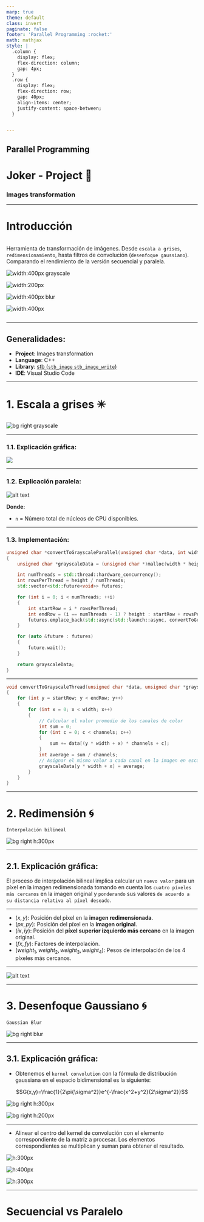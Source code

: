 ```yaml
---
marp: true
theme: default
class: invert
paginate: false
footer: 'Parallel Programming :rocket:'
math: mathjax
style: |
  .column {
    display: flex;
    flex-direction: column;
    gap: 4px;
  }
  .row {
    display: flex;
    flex-direction: row;
    gap: 40px;
    align-items: center;
    justify-content: space-between;
  }


---
```


## **Parallel Programming**
# Joker - Project :rocket:
### Images transformation

---

<!-- paginate: true -->

# **Introducción**

<div class="column">
<p>

Herramienta de transformación de imágenes. Desde `escala a grises`, `redimensionamiento`, hasta filtros de convolución (`desenfoque gaussiano`). Comparando el rendimiento de la versión secuencial y paralela.

</p>

<div class="row">

![width:400px grayscale](../src/test.jpg)

![width:200px](../src/test.jpg)

![width:400px blur](../src/test.jpg)

![width:400px](./images/ascii.png)

</div>

</div>

---

## **Generalidades:**

- **Project**: Images transformation
- **Language**: C++
- **Library**: [stb (`stb_image` `stb_image_write`)](https://github.com/nothings/stb)
- **IDE**: Visual Studio Code

---

#  1. Escala a grises :eight_pointed_black_star:

![bg right grayscale](../src/test.jpg)

---

### 1.1. Explicación gráfica:

![](images/RGB_Transform.png)

---

### 1.2. Explicación paralela:

![alt text](./images/parallelExplain.png)

**Donde:**
- `n` = Número total de núcleos de CPU disponibles.

---

### 1.3. Implementación:

```cpp
unsigned char *convertToGrayscaleParallel(unsigned char *data, int width, int height, int channels)
{
    unsigned char *grayscaleData = (unsigned char *)malloc(width * height);

    int numThreads = std::thread::hardware_concurrency();
    int rowsPerThread = height / numThreads;
    std::vector<std::future<void>> futures;

    for (int i = 0; i < numThreads; ++i)
    {
        int startRow = i * rowsPerThread;
        int endRow = (i == numThreads - 1) ? height : startRow + rowsPerThread;
        futures.emplace_back(std::async(std::launch::async, convertToGrayscaleThread, data, grayscaleData, width, height, channels, startRow, endRow));
    }

    for (auto &future : futures)
    {
        future.wait();
    }

    return grayscaleData;
}
```
---

```cpp
void convertToGrayscaleThread(unsigned char *data, unsigned char *grayscaleData, int width, int height, int channels, int startRow, int endRow)
{
    for (int y = startRow; y < endRow; y++)
    {
        for (int x = 0; x < width; x++)
        {
            // Calcular el valor promedio de los canales de color
            int sum = 0;
            for (int c = 0; c < channels; c++)
            {
                sum += data[(y * width + x) * channels + c];
            }
            int average = sum / channels;
            // Asignar el mismo valor a cada canal en la imagen en escala de grises
            grayscaleData[y * width + x] = average;
        }
    }
}
```

---

#  2. Redimensión :cyclone:
`Interpolación bilineal`

![bg right h:300px](../src/test.jpg)

---

## 2.1. Explicación gráfica:

El proceso de interpolación bilineal implica calcular un `nuevo valor` para un píxel en la imagen redimensionada tomando en cuenta los `cuatro píxeles más cercanos` en la imagen original y `ponderando` sus valores `de acuerdo a su distancia relativa al píxel deseado`.

---



- $(x,y)$: Posición del píxel en la **imagen redimensionada**.
- $(px,py)$: Posición del píxel en la **imagen original**.
- $(ix,iy)$: Posición del **píxel superior izquierdo más cercano** en la imagen original.
- $(fx, fy)$: Factores de interpolación.
- $(weight_1, weight_2, weight_3, weight_4)$: Pesos de interpolación de los 4 píxeles más cercanos.

---

![alt text](./images/resizeDiagram.png)


---

#  3. Desenfoque Gaussiano :cyclone:
`Gaussian Blur`

![bg right blur](../src/test.jpg)

---

## 3.1. Explicación gráfica:

- Obtenemos el `kernel convolution` con la fórmula de distribución gaussiana en el espacio bidimensional es la siguiente:

$$G(x,y)=\frac{1}{2\pi{\sigma^2}}e^{-\frac{x^2+y^2}{2\sigma^2}}$$

![bg right h:300px](./images/positionsKernel.png)

![bg right h:200px](./images/kernel.png)

---

- Alinear el centro del kernel de convolución con el elemento correspondiente de la matriz a procesar. Los elementos correspondientes se multiplican y suman para obtener el resultado.

<div class="row">

![h:300px](./images/matrix.png)

![h:400px](./images/matrixConvolution.png)

![h:300px](./images//matrixResult.png)

</div>

---

# Secuencial vs Paralelo